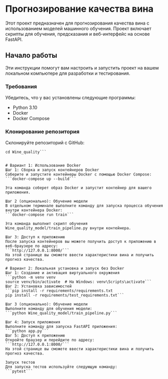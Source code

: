 # Прогнозирование качества вина

Этот проект предназначен для прогнозирования качества вина с использованием моделей машинного обучения. Проект включает скрипты для обучения, предсказания и веб-интерфейс на основе FastAPI.

## Начало работы

Эти инструкции помогут вам настроить и запустить проект на вашем локальном компьютере для разработки и тестирования.

### Требования

Убедитесь, что у вас установлены следующие программы:

- Python 3.10
- Docker
- Docker Compose

### Клонирование репозитория

Склонируйте репозиторий с GitHub:

```git clone https://github.com/your_username/Wine_quality.git
cd Wine_quality```


# Вариант 1: Использование Docker
Шаг 1: Сборка и запуск контейнеров Docker
Соберите и запустите контейнеры Docker с помощью Docker Compose:
```docker-compose up --build```

Эта команда соберет образ Docker и запустит контейнер для вашего приложения.

Шаг 2 (опционально): Обучение модели
В отдельном терминале выполните команду для запуска процесса обучения внутри контейнера Docker:
```docker-compose run train```

Эта команда выполнит скрипт обучения Wine_quality_model/train_pipeline.py внутри контейнера.

Шаг 3: Доступ к приложению
После запуска контейнеров вы можете получить доступ к приложению в веб-браузере по адресу:
```http://127.0.0.1:8000/```
На этой странице вы сможете ввести характеристики вина и получить прогноз качества.

# Вариант 2: Локальная установка и запуск без Docker
Шаг 1: Создание и активация виртуального окружения
```python -m venv venv
source venv/bin/activate  # На Windows: venv\Scripts\activate```
Шаг 2: Установка зависимостей
```pip install -r requirements/requirements.txt
pip install -r requirements/test_requirements.txt```

Шаг 3 (опционально): Обучение модели
Выполните команду для обучения модели:
```python Wine_quality_model/train_pipeline.py```

Шаг 4: Запуск приложения
Выполните команду для запуска FastAPI приложения:
```python app.py```
Шаг 5: Доступ к приложению
Откройте браузер и перейдите по адресу:
```http://127.0.0.1:8000/```
На этой странице вы сможете ввести характеристики вина и получить прогноз качества.

Запуск тестов
Для запуска тестов используйте следующую команду:
```pytest```
